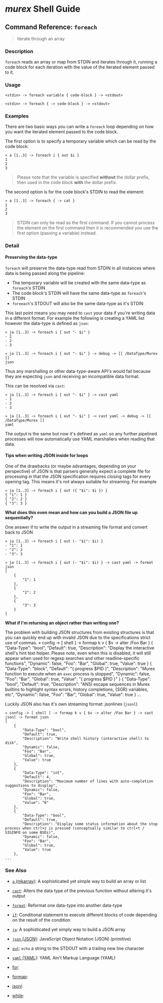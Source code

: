 # _murex_ Shell Guide

## Command Reference: `foreach`

> Iterate through an array

### Description

`foreach` reads an array or map from STDIN and iterates through it, running
a code block for each iteration with the value of the iterated element passed
to it.

### Usage

    <stdin> -> foreach variable { code-block } -> <stdout>
    
    <stdin> -> foreach { -> code-block } -> <stdout>

### Examples

There are two basic ways you can write a `foreach` loop depending on how you
want the iterated element passed to the code block.

The first option is to specify a temporary variable which can be read by the
code block:

    » a [1..3] -> foreach i { out $i }
    1
    2
    3
    
> Please note that the variable is specified **without** the dollar prefix,
> then used in the code block **with** the dollar prefix.

The second option is for the code block's STDIN to read the element:

    » a [1..3] -> foreach { -> cat }
    1
    2
    3
    
> STDIN can only be read as the first command. If you cannot process the
> element on the first command then it is recommended you use the first
> option (passing a variable) instead.

### Detail

#### Preserving the data-type

`foreach` will preserve the data-type read from STDIN in all instances where
data is being passed along the pipeline:

* The temporary variable will be created with the same data-type as
  `foreach`'s STDIN
* The code block's STDIN will have the same data-type as `foreach`'s STDIN
* `foreeach`'s STDOUT will also be the same data-type as it's STDIN

This last point means you may need to `cast` your data if you're writing
data in a different format. For example the following is creating a YAML list
however the data-type is defined as `json`:

    » ja [1..3] -> foreach i { out "- $i" }
    - 1
    - 2
    - 3
    
    » ja [1..3] -> foreach i { out "- $i" } -> debug -> [[ /DataType/Murex ]]
    json
    
Thus any marshalling or other data-type-aware API's would fail because they
are expecting `json` and receiving an incompatible data format.

This can be resolved via `cast`:

    » ja [1..3] -> foreach i { out "- $i" } -> cast yaml
    - 1
    - 2
    - 3
    
    » ja [1..3] -> foreach i { out "- $i" } -> cast yaml -> debug -> [[ /DataType/Murex ]]
    yaml
    
The output is the same but now it's defined as `yaml` so any further pipelined
processes will now automatically use YAML marshallers when reading that data.

#### Tips when writing JSON inside for loops

One of the drawbacks (or maybe advantages, depending on your perspective) of
JSON is that parsers generally expect a complete file for processing in that
the JSON specification requires closing tags for every opening tag. This means
it's not always suitable for streaming. For example

    » ja [1..3] -> foreach i { out ({ "$i": $i }) }
    { "1": 1 }
    { "2": 2 }
    { "3": 3 }
    
**What does this even mean and how can you build a JSON file up sequentially?**

One answer if to write the output in a streaming file format and convert back
to JSON

    » ja [1..3] -> foreach i { out (- "$i": $i) }
    - "1": 1
    - "2": 2
    - "3": 3
    
    » ja [1..3] -> foreach i { out (- "$i": $i) } -> cast yaml -> format json
    [
        {
            "1": 1
        },
        {
            "2": 2
        },
        {
            "3": 3
        }
    ]
    
**What if I'm returning an object rather than writing one?**

The problem with building JSON structures from existing structures is that you
can quickly end up with invalid JSON due to the specifications strict use of
commas.
    » config -> [ shell ] -> formap k v { $v -> alter /Foo Bar }
    {
        "Data-Type": "bool",
        "Default": true,
        "Description": "Display the interactive shell's hint text helper. Please note, even when this is disabled, it will still appear when used for regexp searches and other readline-specific functions",
        "Dynamic": false,
        "Foo": "Bar",
        "Global": true,
        "Value": true
    }
    {
        "Data-Type": "block",
        "Default": "{ progress $PID }",
        "Description": "Murex function to execute when an `exec` process is stopped",
        "Dynamic": false,
        "Foo": "Bar",
        "Global": true,
        "Value": "{ progress $PID }"
    }
    {
        "Data-Type": "bool",
        "Default": true,
        "Description": "ANSI escape sequences in Murex builtins to highlight syntax errors, history completions, {SGR} variables, etc",
        "Dynamic": false,
        "Foo": "Bar",
        "Global": true,
        "Value": true
    }
    ...
    
Luckily JSON also has it's own streaming format: jsonlines (`jsonl`)

    » config -> [ shell ] -> formap k v { $v -> alter /Foo Bar } -> cast jsonl -> format json
    [
        {
            "Data-Type": "bool",
            "Default": true,
            "Description": "Write shell history (interactive shell) to disk",
            "Dynamic": false,
            "Foo": "Bar",
            "Global": true,
            "Value": true
        },
        {
            "Data-Type": "int",
            "Default": 4,
            "Description": "Maximum number of lines with auto-completion suggestions to display",
            "Dynamic": false,
            "Foo": "Bar",
            "Global": true,
            "Value": "6"
        },
        {
            "Data-Type": "bool",
            "Default": true,
            "Description": "Display some status information about the stop process when ctrl+z is pressed (conceptually similar to ctrl+t / SIGINFO on some BSDs)",
            "Dynamic": false,
            "Foo": "Bar",
            "Global": true,
            "Value": true
        },
    ...

### See Also

* [`a` (mkarray)](../commands/a.md):
  A sophisticated yet simple way to build an array or list
* [`cast`](../commands/cast.md):
  Alters the data type of the previous function without altering it's output
* [`format`](../commands/format.md):
  Reformat one data-type into another data-type
* [`if`](../commands/if.md):
  Conditional statement to execute different blocks of code depending on the result of the condition
* [`ja`](../commands/ja.md):
  A sophisticated yet simply way to build a JSON array
* [`json` (JSON)](../types/json.md):
  JavaScript Object Notation (JSON) (primitive)
* [`out`](../commands/out.md):
  `echo` a string to the STDOUT with a trailing new line character
* [`yaml` (YAML)](../types/yaml.md):
  YAML Ain't Markup Language (YAML)
* [for](../commands/for.md):
  
* [formap](../commands/formap.md):
  
* [jsonl](../types/jsonl.md):
  
* [while](../commands/while.md):
  